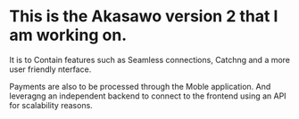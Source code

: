 # This is the Akasawo version 2 that I am working on.

It is to Contain features such as Seamless connections, Catchng and a more user friendly nterface.

Payments are also to be processed through the Moble application.
And leveragng an independent backend to connect to the frontend using an API for scalability reasons.
